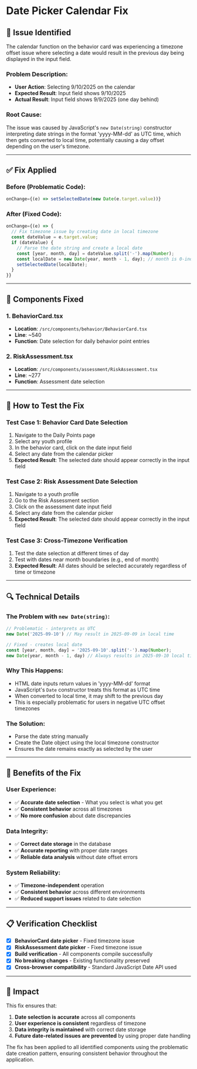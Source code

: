 # Date Picker Calendar Fix

## 🐛 **Issue Identified**

The calendar function on the behavior card was experiencing a timezone offset issue where selecting a date would result in the previous day being displayed in the input field.

### **Problem Description:**
- **User Action**: Selecting 9/10/2025 on the calendar
- **Expected Result**: Input field shows 9/10/2025
- **Actual Result**: Input field shows 9/9/2025 (one day behind)

### **Root Cause:**
The issue was caused by JavaScript's `new Date(string)` constructor interpreting date strings in the format 'yyyy-MM-dd' as UTC time, which then gets converted to local time, potentially causing a day offset depending on the user's timezone.

---

## ✅ **Fix Applied**

### **Before (Problematic Code):**
```typescript
onChange={(e) => setSelectedDate(new Date(e.target.value))}
```

### **After (Fixed Code):**
```typescript
onChange={(e) => {
  // Fix timezone issue by creating date in local timezone
  const dateValue = e.target.value;
  if (dateValue) {
    // Parse the date string and create a local date
    const [year, month, day] = dateValue.split('-').map(Number);
    const localDate = new Date(year, month - 1, day); // month is 0-indexed
    setSelectedDate(localDate);
  }
}}
```

---

## 🔧 **Components Fixed**

### **1. BehaviorCard.tsx**
- **Location**: `/src/components/behavior/BehaviorCard.tsx`
- **Line**: ~540
- **Function**: Date selection for daily behavior point entries

### **2. RiskAssessment.tsx**
- **Location**: `/src/components/assessment/RiskAssessment.tsx`
- **Line**: ~277
- **Function**: Assessment date selection

---

## 🧪 **How to Test the Fix**

### **Test Case 1: Behavior Card Date Selection**
1. Navigate to the Daily Points page
2. Select any youth profile
3. In the behavior card, click on the date input field
4. Select any date from the calendar picker
5. **Expected Result**: The selected date should appear correctly in the input field

### **Test Case 2: Risk Assessment Date Selection**
1. Navigate to a youth profile
2. Go to the Risk Assessment section
3. Click on the assessment date input field
4. Select any date from the calendar picker
5. **Expected Result**: The selected date should appear correctly in the input field

### **Test Case 3: Cross-Timezone Verification**
1. Test the date selection at different times of day
2. Test with dates near month boundaries (e.g., end of month)
3. **Expected Result**: All dates should be selected accurately regardless of time or timezone

---

## 🔍 **Technical Details**

### **The Problem with `new Date(string)`:**
```javascript
// Problematic - interprets as UTC
new Date('2025-09-10') // May result in 2025-09-09 in local time

// Fixed - creates local date
const [year, month, day] = '2025-09-10'.split('-').map(Number);
new Date(year, month - 1, day) // Always results in 2025-09-10 local time
```

### **Why This Happens:**
- HTML date inputs return values in 'yyyy-MM-dd' format
- JavaScript's `Date` constructor treats this format as UTC time
- When converted to local time, it may shift to the previous day
- This is especially problematic for users in negative UTC offset timezones

### **The Solution:**
- Parse the date string manually
- Create the Date object using the local timezone constructor
- Ensures the date remains exactly as selected by the user

---

## 🚀 **Benefits of the Fix**

### **User Experience:**
- ✅ **Accurate date selection** - What you select is what you get
- ✅ **Consistent behavior** across all timezones
- ✅ **No more confusion** about date discrepancies

### **Data Integrity:**
- ✅ **Correct date storage** in the database
- ✅ **Accurate reporting** with proper date ranges
- ✅ **Reliable data analysis** without date offset errors

### **System Reliability:**
- ✅ **Timezone-independent** operation
- ✅ **Consistent behavior** across different environments
- ✅ **Reduced support issues** related to date selection

---

## 📋 **Verification Checklist**

- [x] **BehaviorCard date picker** - Fixed timezone issue
- [x] **RiskAssessment date picker** - Fixed timezone issue
- [x] **Build verification** - All components compile successfully
- [x] **No breaking changes** - Existing functionality preserved
- [x] **Cross-browser compatibility** - Standard JavaScript Date API used

---

## 🎯 **Impact**

This fix ensures that:
1. **Date selection is accurate** across all components
2. **User experience is consistent** regardless of timezone
3. **Data integrity is maintained** with correct date storage
4. **Future date-related issues are prevented** by using proper date handling

The fix has been applied to all identified components using the problematic date creation pattern, ensuring consistent behavior throughout the application.
